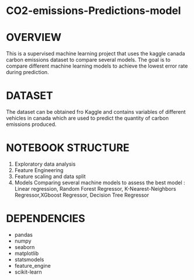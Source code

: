 # CO2-emissions-Predictions-model
# OVERVIEW
This is a supervised machine learning project that uses the kaggle canada carbon emissions dataset to compare several models. The goal is to compare different machine learning models to achieve the lowest error rate during prediction.
# DATASET
The dataset can be obtained fro Kaggle and contains variables of different vehicles in canada which are used to predict the quantity of carbon emissions produced.
# NOTEBOOK STRUCTURE
1. Exploratory data analysis
2. Feature Engineering
3. Feature scaling and data split
4. Models
Comparing several machine models to assess the best model : Linear regression, Random Forest Regressor, K-Nearest-Neighbors Regressor,XGboost Regressor, Decision Tree Regressor
# DEPENDENCIES
- pandas
- numpy
- seaborn
- matplotlib
- statsmodels
- feature_engine
- scikit-learn

